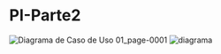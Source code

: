 # PI-Parte2
![Diagrama de Caso de Uso 01_page-0001](https://github.com/user-attachments/assets/50cc9705-0c54-4080-882d-6e172ed45ae2)
![diagrama](https://github.com/user-attachments/assets/c09a6a40-3bc3-47c2-8ed6-f4d3265c2451)
